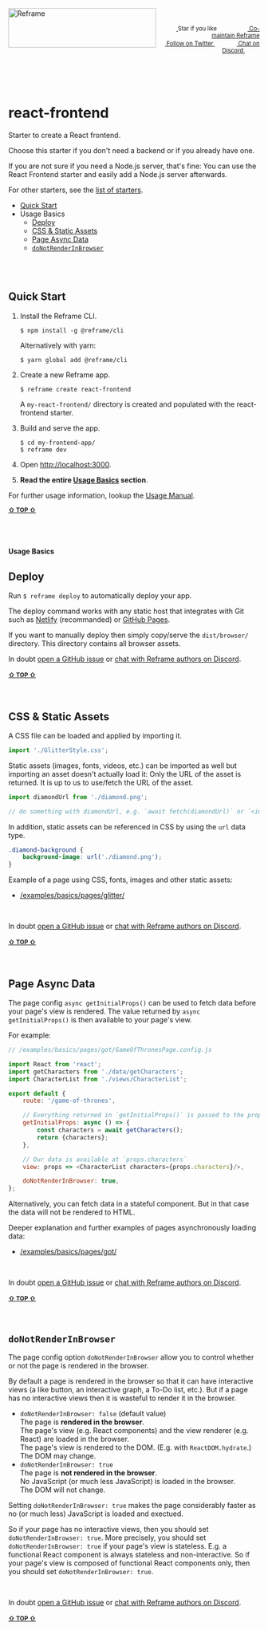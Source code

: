 <!---






    WARNING, READ THIS.
    This is a computed file. Do not edit.
    Edit `/plugins/create/starters/react-frontend/readme.template.md` instead.












    WARNING, READ THIS.
    This is a computed file. Do not edit.
    Edit `/plugins/create/starters/react-frontend/readme.template.md` instead.












    WARNING, READ THIS.
    This is a computed file. Do not edit.
    Edit `/plugins/create/starters/react-frontend/readme.template.md` instead.












    WARNING, READ THIS.
    This is a computed file. Do not edit.
    Edit `/plugins/create/starters/react-frontend/readme.template.md` instead.












    WARNING, READ THIS.
    This is a computed file. Do not edit.
    Edit `/plugins/create/starters/react-frontend/readme.template.md` instead.






-->
<a href="https://github.com/reframejs/reframe">
    <img align="left" src="https://github.com/reframejs/reframe/raw/docs/docs/images/logo-with-title-and-slogan.min.svg?sanitize=true" width=296 height=79 style="max-width:100%;" alt="Reframe"/>
</a>
<br/>
<p align="right">
    <sup>
        <a href="#">
            <img
              src="https://github.com/reframejs/reframe/raw/master/docs/images/star.svg?sanitize=true"
              width="16"
              height="12"
            >
        </a>
        Star if you like
        &nbsp;&nbsp;&nbsp;&nbsp;
        &nbsp;&nbsp;&nbsp;&nbsp;
        &nbsp;&nbsp;
        <a href="https://github.com/reframejs/reframe/blob/master/docs/contributing.md">
            <img
              src="https://github.com/reframejs/reframe/raw/master/docs/images/biceps.min.svg?sanitize=true"
              width="16"
              height="14"
            >
            Co-maintain Reframe
        </a>
    </sup>
    <br/>
    <sup>
        <a href="https://twitter.com/reframejs">
            <img
              src="https://github.com/reframejs/reframe/raw/master/docs/images/twitter-logo.svg?sanitize=true"
              width="15"
              height="13"
            >
            Follow on Twitter
        </a>
        &nbsp;&nbsp;&nbsp;&nbsp;&nbsp;
        &nbsp;&nbsp;
        <a href="https://discord.gg/kqXf65G">
            <img
              src="https://github.com/reframejs/reframe/raw/master/docs/images/chat.svg?sanitize=true"
              width="14"
              height="10"
            >
            Chat on Discord
        </a>
        &nbsp;&nbsp;&nbsp;&nbsp;
        &nbsp;&nbsp;&nbsp;&nbsp;
    </sup>
</p>
&nbsp;
<p align='center'></p>
&nbsp;

# react-frontend

Starter to create a React frontend.

Choose this starter if you don't need a backend or if you already have one.

If you are not sure if you need a Node.js server, that's fine:
You can use the React Frontend starter and easily add a Node.js server afterwards.

For other starters, see the [list of starters](/docs/starters.md).

- [Quick Start](#quick-start)
- Usage Basics
  - [Deploy](#deploy)
  - [CSS & Static Assets](#css--static-assets)
  - [Page Async Data](#page-async-data)
  - [`doNotRenderInBrowser`](#donotrenderinbrowser)

<br/>
<br/>

## Quick Start

1. Install the Reframe CLI.
   ~~~shell
   $ npm install -g @reframe/cli
   ~~~
   Alternatively with yarn:
   ~~~shell
   $ yarn global add @reframe/cli
   ~~~

2. Create a new Reframe app.
   ~~~shell
   $ reframe create react-frontend
   ~~~
   A `my-react-frontend/` directory is created and populated with the react-frontend starter.

3. Build and serve the app.
   ~~~shell
   $ cd my-frontend-app/
   $ reframe dev
   ~~~

4. Open [http://localhost:3000](http://localhost:3000).

5. **Read the entire [Usage Basics](#react-frontend) section**.

For further usage information, lookup the [Usage Manual](/docs/usage-manual.md).

<b><sub><a href="#react-frontend">&#8679; TOP  &#8679;</a></sub></b>

<br/>
<br/>




#### Usage Basics

## Deploy

Run `$ reframe deploy` to automatically deploy your app.

The deploy command works with any static host that integrates with Git such as
[Netlify](https://www.netlify.com/) (recommanded) or
[GitHub Pages](https://pages.github.com/).

If you want to manually deploy then simply copy/serve the `dist/browser/` directory.
This directory contains all browser assets.
<br/>

In doubt [open a GitHub issue](https://github.com/reframejs/reframe/issues/new) or [chat with Reframe authors on Discord](https://discord.gg/kqXf65G).
<br/>
<br/>
<b><sub><a href="#react-frontend">&#8679; TOP  &#8679;</a></sub></b>
<br/>
<br/>
<br/>




## CSS & Static Assets

A CSS file can be loaded and applied by importing it.

~~~js
import './GlitterStyle.css';
~~~

Static assets (images, fonts, videos, etc.) can be imported as well
but importing an asset doesn't actually load it:
Only the URL of the asset is returned.
It is up to us to use/fetch the URL of the asset.

~~~js
import diamondUrl from './diamond.png';

// do something with diamondUrl, e.g. `await fetch(diamondUrl)` or `<img src={diamondUrl}/>`
~~~

In addition, static assets can be referenced in CSS by using the `url` data type.

~~~css
.diamond-background {
    background-image: url('./diamond.png');
}
~~~

Example of a page using CSS, fonts, images and other static assets:
 - [/examples/basics/pages/glitter/](/examples/basics/pages/glitter/)
<br/>

In doubt [open a GitHub issue](https://github.com/reframejs/reframe/issues/new) or [chat with Reframe authors on Discord](https://discord.gg/kqXf65G).
<br/>
<br/>
<b><sub><a href="#react-frontend">&#8679; TOP  &#8679;</a></sub></b>
<br/>
<br/>
<br/>




## Page Async Data

The page config `async getInitialProps()` can be used to fetch data before your page's view is rendered.
The value returned by `async getInitialProps()` is then available to your page's view.

For example:

~~~js
// /examples/basics/pages/got/GameOfThronesPage.config.js

import React from 'react';
import getCharacters from './data/getCharacters';
import CharacterList from './views/CharacterList';

export default {
    route: '/game-of-thrones',

    // Everything returned in `getInitialProps()` is passed to the props of the view
    getInitialProps: async () => {
        const characters = await getCharacters();
        return {characters};
    },

    // Our data is available at `props.characters`
    view: props => <CharacterList characters={props.characters}/>,

    doNotRenderInBrowser: true,
};
~~~

Alternatively, you can fetch data in a stateful component.
But in that case the data will not be rendered to HTML.

Deeper explanation and further examples of pages asynchronously loading data:
 - [/examples/basics/pages/got/](/examples/basics/pages/got/)
<br/>

In doubt [open a GitHub issue](https://github.com/reframejs/reframe/issues/new) or [chat with Reframe authors on Discord](https://discord.gg/kqXf65G).
<br/>
<br/>
<b><sub><a href="#react-frontend">&#8679; TOP  &#8679;</a></sub></b>
<br/>
<br/>
<br/>




## `doNotRenderInBrowser`

The page config option `doNotRenderInBrowser` allow you to control whether or not the page is rendered in the browser.

By default a page is rendered in the browser so that it can have interactive views
(a like button, an interactive graph, a To-Do list, etc.).
But if a page has no interactive views then it is wasteful to render it in the browser.

 - `doNotRenderInBrowser: false` (default value)
   <br/>
   The page is **rendered in the browser**.
   <br/>
   The page's view (e.g. React components) and the view renderer (e.g. React) are loaded in the browser.
   <br/>
   The page's view is rendered to the DOM.
   (E.g. with `ReactDOM.hydrate`.)
   <br/>
   The DOM may change.
 - `doNotRenderInBrowser: true`
   <br/>
   The page is **not rendered in the browser**.
   <br/>
   No JavaScript (or much less JavaScript) is loaded in the browser.
   <br/>
   The DOM will not change.

Setting `doNotRenderInBrowser: true` makes the page considerably faster as no (or much less) JavaScript is loaded and exectued.

So if your page has no interactive views, then you should set `doNotRenderInBrowser: true`.
More precisely, you should set `doNotRenderInBrowser: true` if your page's view is stateless.
E.g. a functional React component is always stateless and non-interactive.
So if your page's view is composed of functional React components only, then you should set `doNotRenderInBrowser: true`.

<br/>

In doubt [open a GitHub issue](https://github.com/reframejs/reframe/issues/new) or [chat with Reframe authors on Discord](https://discord.gg/kqXf65G).
<br/>
<br/>
<b><sub><a href="#react-frontend">&#8679; TOP  &#8679;</a></sub></b>
<br/>
<br/>
<br/>





<!---






    WARNING, READ THIS.
    This is a computed file. Do not edit.
    Edit `/plugins/create/starters/react-frontend/readme.template.md` instead.












    WARNING, READ THIS.
    This is a computed file. Do not edit.
    Edit `/plugins/create/starters/react-frontend/readme.template.md` instead.












    WARNING, READ THIS.
    This is a computed file. Do not edit.
    Edit `/plugins/create/starters/react-frontend/readme.template.md` instead.












    WARNING, READ THIS.
    This is a computed file. Do not edit.
    Edit `/plugins/create/starters/react-frontend/readme.template.md` instead.












    WARNING, READ THIS.
    This is a computed file. Do not edit.
    Edit `/plugins/create/starters/react-frontend/readme.template.md` instead.






-->
